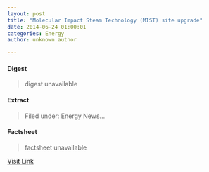 ```yaml
---
layout: post
title: "Molecular Impact Steam Technology (MIST) site upgrade"
date: 2014-06-24 01:00:01
categories: Energy
author: unknown author

---
```



#### Digest
>digest unavailable

#### Extract
>Filed under: Energy News...

#### Factsheet
>factsheet unavailable

[Visit Link](http://feedproxy.google.com/~r/freeenergynews/nqih/~3/N6kLr-WakHs/Free_Energy_Blog%3A2014%3A06%3A16)


